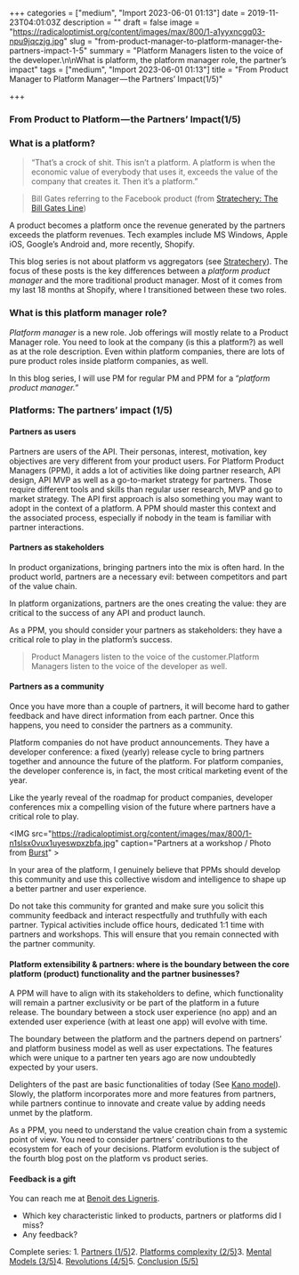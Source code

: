 +++
categories = ["medium", "Import 2023-06-01 01:13"]
date = 2019-11-23T04:01:03Z
description = ""
draft = false
image = "https://radicaloptimist.org/content/images/max/800/1-a1yyxncgq03-npu9jqczjg.jpg"
slug = "from-product-manager-to-platform-manager-the-partners-impact-1-5"
summary = "Platform Managers listen to the voice of the developer.\n\nWhat is platform, the platform manager role, the partner’s impact"
tags = ["medium", "Import 2023-06-01 01:13"]
title = "From Product Manager to Platform Manager — the Partners’ Impact(1/5)"

+++


### From Product to Platform — the Partners’ Impact(1/5)

### What is a platform?

> “That’s a crock of shit. This isn’t a platform. A platform is when the economic value of everybody that uses it, exceeds the value of the company that creates it. Then it’s a platform.”

> Bill Gates referring to the Facebook product (from [Stratechery: The Bill Gates Line](https://stratechery.com/2018/the-bill-gates-line/))

A product becomes a platform once the revenue generated by the partners exceeds the platform revenues. Tech examples include MS Windows, Apple iOS, Google’s Android and, more recently, Shopify.

This blog series is not about platform vs aggregators (see [Stratechery](https://stratechery.com/concept/aggregation-theory/platforms-vs-aggregators/)). The focus of these posts is the key differences between a _platform product manager_ and the more traditional product manager. Most of it comes from my last 18 months at Shopify, where I transitioned between these two roles.

### What is this platform manager role?

_Platform manager_ is a new role. Job offerings will mostly relate to a Product Manager role. You need to look at the company (is this a platform?) as well as at the role description. Even within platform companies, there are lots of pure product roles inside platform companies, as well.

In this blog series, I will use PM for regular PM and PPM for a “_platform product manager.”_

### Platforms: The partners’ impact (1/5)

#### Partners as users

Partners are users of the API. Their personas, interest, motivation, key objectives are very different from your product users. For Platform Product Managers (PPM), it adds a lot of activities like doing partner research, API design, API MVP as well as a go-to-market strategy for partners. Those require different tools and skills than regular user research, MVP and go to market strategy. The API first approach is also something you may want to adopt in the context of a platform. A PPM should master this context and the associated process, especially if nobody in the team is familiar with partner interactions.

#### Partners as stakeholders

In product organizations, bringing partners into the mix is often hard. In the product world, partners are a necessary evil: between competitors and part of the value chain.

In platform organizations, partners are the ones creating the value: they are critical to the success of any API and product launch.

As a PPM, you should consider your partners as stakeholders: they have a critical role to play in the platform’s success.

> Product Managers listen to the voice of the customer.Platform Managers listen to the voice of the developer as well.

#### Partners as a community

Once you have more than a couple of partners, it will become hard to gather feedback and have direct information from each partner. Once this happens, you need to consider the partners as a community.

Platform companies do not have product announcements. They have a developer conference: a fixed (yearly) release cycle to bring partners together and announce the future of the platform. For platform companies, the developer conference is, in fact, the most critical marketing event of the year.

Like the yearly reveal of the roadmap for product companies, developer conferences mix a compelling vision of the future where partners have a critical role to play.

<IMG src="https://radicaloptimist.org/content/images/max/800/1-n1slsx0vux1uyeswpxzbfa.jpg" caption="Partners at a workshop / Photo from&nbsp;<a href="https://burst.shopify.com" data-href="https://burst.shopify.com" class="markup--anchor markup--figure-anchor" rel="noopener" target="_blank">Burst</a>" >

In your area of the platform, I genuinely believe that PPMs should develop this community and use this collective wisdom and intelligence to shape up a better partner and user experience.

Do not take this community for granted and make sure you solicit this community feedback and interact respectfully and truthfully with each partner. Typical activities include office hours, dedicated 1:1 time with partners and workshops. This will ensure that you remain connected with the partner community.

#### Platform extensibility & partners: where is the boundary between the core platform (product) functionality and the partner businesses?

A PPM will have to align with its stakeholders to define, which functionality will remain a partner exclusivity or be part of the platform in a future release. The boundary between a stock user experience (no app) and an extended user experience (with at least one app) will evolve with time.

The boundary between the platform and the partners depend on partners’ and platform business model as well as user expectations. The features which were unique to a partner ten years ago are now undoubtedly expected by your users.

Delighters of the past are basic functionalities of today (See [Kano model](https://en.wikipedia.org/wiki/Kano_model)). Slowly, the platform incorporates more and more features from partners, while partners continue to innovate and create value by adding needs unmet by the platform.

As a PPM, you need to understand the value creation chain from a systemic point of view. You need to consider partners’ contributions to the ecosystem for each of your decisions. Platform evolution is the subject of the fourth blog post on the platform vs product series.

#### Feedback is a gift

You can reach me at [Benoit des Ligneris](https://medium.com/u/7be03e6aa8e7).

* Which key characteristic linked to products, partners or platforms did I miss?
* Any feedback?

Complete series: 1. [Partners (1/5)](https://medium.com/swlh/from-product-manager-to-platform-manager-the-partners-impact-1-5-c906bdb1dcd0)2. [Platforms complexity (2/5)](https://medium.com/swlh/from-product-to-platform-increased-complexity-2-5-d13709f5b88d)3. [Mental Models (3/5)](https://medium.com/swlh/from-product-to-platform-platform-mental-models-3-5-785f9719544c)4. [Revolutions (4/5)](https://medium.com/swlh/from-product-to-platform-platform-revolutions-4-5-ad12fa9cb9a3)5. [Conclusion (5/5)](https://medium.com/swlh/from-product-to-platform-conclusion-5-5-3e000f864c48)

